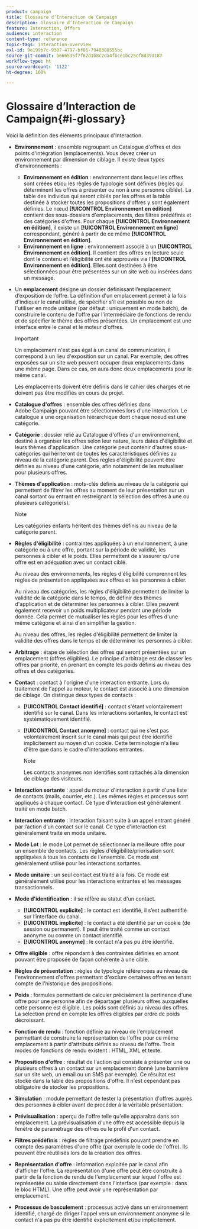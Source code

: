 ```yaml
---
product: campaign
title: Glossaire d’Interaction de Campaign
description: Glossaire d’Interaction de Campaign
feature: Interaction, Offers
audience: interaction
content-type: reference
topic-tags: interaction-overview
exl-id: 9e199b7c-9307-4797-bf86-7940388555bc
source-git-commit: b666535f7f82d1b8c2da4fbce1bc25cf8d39d187
workflow-type: ht
source-wordcount: '1122'
ht-degree: 100%

---
```


# Glossaire d’Interaction de Campaign{#i-glossary}



Voici la définition des éléments principaux d&#39;Interaction.

* **Environnement** : ensemble regroupant un Catalogue d&#39;offres et des points d&#39;intégration (emplacements). Vous devez créer un environnement par dimension de ciblage. Il existe deux types d&#39;environnements :

   * **Environnement en édition** : environnement dans lequel les offres sont créées et/ou les règles de typologie sont définies (règles qui déterminent les offres à présenter ou non à une personne ciblée). La table des individus qui seront ciblés par les offres et la table destinée à stocker toutes les propositions d&#39;offres y sont également définies. Le nœud **[!UICONTROL Environnement en édition]** contient des sous-dossiers d&#39;emplacements, des filtres prédéfinis et des catégories d&#39;offres. Pour chaque **[!UICONTROL Environnement en édition]**, il existe un **[!UICONTROL Environnement en ligne]** correspondant, généré à partir de ce même **[!UICONTROL Environnement en édition]**.
   * **Environnement en ligne** : environnement associé à un **[!UICONTROL Environnement en édition]**. Il contient des offres en lecture seule dont le contenu et l’éligibilité ont été approuvés via l’**[!UICONTROL Environnement en édition]**. Elles sont destinées à être sélectionnées pour être présentées sur un site web ou insérées dans un message.

* Un **emplacement** désigne un dossier définissant l’emplacement d’exposition de l’offre. La définition d&#39;un emplacement permet à la fois d&#39;indiquer le canal utilisé, de spécifier s&#39;il est possible ou non de l&#39;utiliser en mode unitaire (par défaut : uniquement en mode batch), de construire le contenu de l&#39;offre par l&#39;intermédiaire de fonctions de rendu et de spécifier le thème des offres présentées. Un emplacement est une interface entre le canal et le moteur d&#39;offres.

  >[!IMPORTANT]
  >
  >Un emplacement n&#39;est pas égal à un canal de communication, il correspond à un lieu d&#39;exposition sur un canal. Par exemple, des offres exposées sur un site web peuvent occuper deux emplacements dans une même page. Dans ce cas, on aura donc deux emplacements pour le même canal.
  >
  >Les emplacements doivent être définis dans le cahier des charges et ne doivent pas être modifiés en cours de projet.

* **Catalogue d&#39;offres** : ensemble des offres définies dans Adobe Campaign pouvant être sélectionnées lors d&#39;une interaction. Le catalogue a une organisation hiérarchique dont chaque noeud est une catégorie.
* **Catégorie** : dossier relié au Catalogue d&#39;offres d&#39;un environnement, destiné à organiser les offres selon leur nature, leurs dates d&#39;éligibilité et leurs thèmes d&#39;application. Une catégorie peut contenir d&#39;autres sous-catégories qui hériteront de toutes les caractéristiques définies au niveau de la catégorie parent. Des règles d&#39;éligibilité peuvent être définies au niveau d&#39;une catégorie, afin notamment de les mutualiser pour plusieurs offres.

* **Thèmes d&#39;application** : mots-clés définis au niveau de la catégorie qui permettent de filtrer les offres au moment de leur présentation sur un canal sortant ou entrant en restreignant la sélection des offres à une ou plusieurs catégorie(s).

  >[!NOTE]
  >
  >Les catégories enfants héritent des thèmes définis au niveau de la catégorie parent.

* **Règles d&#39;éligibilité** : contraintes appliquées à un environnement, à une catégorie ou à une offre, portant sur la période de validité, les personnes à cibler et le poids. Elles permettent de s&#39;assurer qu&#39;une offre est en adéquation avec un contact ciblé.

  Au niveau des environnements, les règles d&#39;éligibilité comprennent les règles de présentation appliquées aux offres et les personnes à cibler.

  Au niveau des catégories, les règles d&#39;éligibilité permettent de limiter la validité de la catégorie dans le temps, de définir des thèmes d&#39;application et de déterminer les personnes à cibler. Elles peuvent également recevoir un poids multiplicateur pendant une période donnée. Cela permet de mutualiser les règles pour les offres d&#39;une même catégorie et ainsi d&#39;en simplifier la gestion.

  Au niveau des offres, les règles d&#39;éligibilité permettent de limiter la validité des offres dans le temps et de déterminer les personnes à cibler.

* **Arbitrage** : étape de sélection des offres qui seront présentées sur un emplacement (offres éligibles). Le principe d&#39;arbitrage est de classer les offres par priorité, en prenant en compte les poids définis au niveau des offres et des catégories.
* **Contact** : contact à l&#39;origine d&#39;une interaction entrante. Lors du traitement de l&#39;appel au moteur, le contact est associé à une dimension de ciblage. On distingue deux types de contacts :

   * **[!UICONTROL Contact identifié]** : contact s&#39;étant volontairement identifié sur le canal. Dans les interactions sortantes, le contact est systématiquement identifié.
   * **[!UICONTROL Contact anonyme]** : contact qui ne s&#39;est pas volontairement inscrit sur le canal mais qui peut être identifié implicitement au moyen d&#39;un cookie. Cette terminologie n&#39;a lieu d&#39;être que dans le cadre d&#39;interactions entrantes.

     >[!NOTE]
     >
     >Les contacts anonymes non identifiés sont rattachés à la dimension de ciblage des visiteurs.

* **Interaction sortante** : appel du moteur d&#39;interaction à partir d&#39;une liste de contacts (mails, courrier, etc.). Les mêmes règles et processus sont appliqués à chaque contact. Ce type d&#39;interaction est généralement traité en mode batch.
* **Interaction entrante** : interaction faisant suite à un appel entrant généré par l’action d’un contact sur le canal. Ce type d&#39;interaction est généralement traité en mode unitaire.
* **Mode Lot** : le mode Lot permet de sélectionner la meilleure offre pour un ensemble de contacts. Les règles d&#39;éligibilité/priorisation sont appliquées à tous les contacts de l&#39;ensemble. Ce mode est généralement utilisé pour les interactions sortantes.
* **Mode unitaire** : un seul contact est traité à la fois. Ce mode est généralement utilisé pour les interactions entrantes et les messages transactionnels.
* **Mode d&#39;identification** : il se réfère au statut d&#39;un contact.

   * **[!UICONTROL explicite]** : le contact est identifié, il s’est authentifié sur l’interface du canal.
   * **[!UICONTROL implicite]** : le contact a été identifié par un cookie (de session ou permanent). Il peut être traité comme un contact anonyme ou comme un contact identifié.
   * **[!UICONTROL anonyme]** : le contact n&#39;a pas pu être identifié.

* **Offre éligible** : offre répondant à des contraintes définies en amont pouvant être proposée de façon cohérente à une cible.
* **Règles de présentation** : règles de typologie référencées au niveau de l&#39;environnement d&#39;offres permettant d&#39;exclure certaines offres en tenant compte de l&#39;historique des propositions.
* **Poids** : formules permettant de calculer précisément la pertinence d&#39;une offre pour une personne afin de départager plusieurs offres auxquelles cette personne est éligible. Les poids sont définis au niveau des offres. La sélection prend en compte les offres éligibles par ordre de poids décroissant.
* **Fonction de rendu** : fonction définie au niveau de l&#39;emplacement permettant de construire la représentation de l&#39;offre pour ce même emplacement à partir d&#39;attributs définis au niveau de l&#39;offre. Trois modes de fonctions de rendu existent : HTML, XML et texte.
* **Proposition d&#39;offre** : résultat de l&#39;action qui consiste à présenter une ou plusieurs offres à un contact sur un emplacement donné (une bannière sur un site web, un email ou un SMS par exemple). Ce résultat est stocké dans la table des propositions d&#39;offre. Il n&#39;est cependant pas obligatoire de stocker les propositions.
* **Simulation** : module permettant de tester la présentation d&#39;offres auprès des personnes à cibler avant de procéder à la véritable présentation.
* **Prévisualisation** : aperçu de l&#39;offre telle qu&#39;elle apparaîtra dans son emplacement. La prévisualisation d&#39;une offre est accessible depuis la fenêtre de paramétrage des offres ou le profil d&#39;un contact.
* **Filtres prédéfinis** : règles de filtrage prédéfinis pouvant prendre en compte des paramètres d&#39;une offre (par exemple le code de l&#39;offre). Ils peuvent être réutilisés lors de la création des offres.
* **Représentation d&#39;offre** : information exploitée par le canal afin d&#39;afficher l&#39;offre. La représentation d&#39;une offre peut être construite à partir de la fonction de rendu de l&#39;emplacement sur lequel l&#39;offre est représentée ou saisie directement dans l&#39;interface (par exemple : dans le bloc HTML). Une offre peut avoir une représentation par emplacement.
* **Processus de basculement** : processus activé dans un environnement identifié, chargé de diriger l&#39;appel vers un environnement anonyme si le contact n&#39;a pas pu être identifié explicitement et/ou implicitement.
